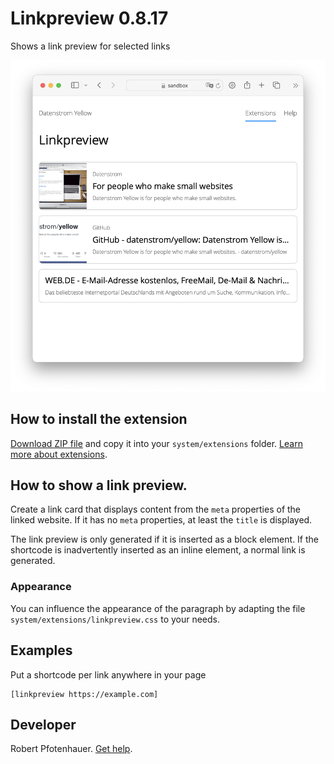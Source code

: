 # Linkpreview 0.8.17

Shows a link preview for selected links

<p align="center"><img src="linkpreview-screenshot.png" alt="Screenshot"></p>

## How to install the extension

[Download ZIP file](https://github.com/pftnhr/yellow-linkpreview/archive/refs/heads/main.zip) and copy it into your `system/extensions` folder. [Learn more about extensions](https://github.com/annaesvensson/yellow-update).

## How to show a link preview.

Create a link card that displays content from the `meta` properties of the linked website. If it has no `meta` properties, at least the `title` is displayed.

The link preview is only generated if it is inserted as a block element. If the shortcode is inadvertently inserted as an inline element, a normal link is generated.

### Appearance

You can influence the appearance of the paragraph by adapting the file `system/extensions/linkpreview.css` to your needs.

## Examples

Put a shortcode per link anywhere in your page

    [linkpreview https://example.com]

## Developer

Robert Pfotenhauer. [Get help](https://datenstrom.se/yellow/help/).

